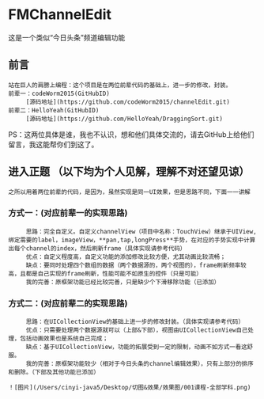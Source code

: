 # FMChannelEdit
这是一个类似“今日头条”频道编辑功能
## 前言
    站在巨人的肩膀上编程：这个项目是在两位前辈代码的基础上，进一步的修改，封装。
    前辈一：codeWorm2015(GitHubID)
         [源码地址](https://github.com/codeWorm2015/channelEdit.git)
    前辈二：HelloYeah(GitHubID)
         [源码地址](https://github.com/HelloYeah/DraggingSort.git)
PS：这两位具体是谁，我也不认识，想和他们具体交流的，请去GitHub上给他们留言，我这能帮你们到这了。
## 进入正题 （以下均为个人见解，理解不对还望见谅）
    之所以用着两位前辈的代码，是因为，虽然实现是同一UI效果，但是思路不同，下面一一讲解
### 方式一：(对应前辈一的实现思路)
         思路：完全自定义。自定义channelView（项目中名称：TouchView）继承于UIView,绑定需要的label，imageView，**pan,tap,longPress**手势，在对应的手势实现中计算出每个channel的index，然后刷新frame（具体实现请参考代码）
         优点：自定义程度高，自定义功能的添加修改比较方便，尤其动画比较流畅；
         缺点：要同时处理四个数组的数据（两个数据源的，两个视图的），frame刷新频率较高，且都是自己实现的frame刷新，性能可能不如原生的控件（只是可能）
         我的完善：原框架功能已经比较完善，只是缺少个下滑移除功能（已添加）
### 方式二：(对应前辈二的实现思路)
         思路：在UICollectionView的基础上进一步的修改封装。（具体实现请参考代码）
         优点：只需要处理两个数据源就可以（上部&下部），视图由UICollectionView自己处理，包括动画效果也是系统自己完成；
         缺点：基于UICollectionView，功能的拓展受到一定的限制，动画不如方式一看这舒服。
         我的完善：原框架功能较少（相对于今日头条的channel编辑效果），只有上部分的排序和删除。（下部及其他功能已添加）
         
    ！[图片](/Users/cinyi-java5/Desktop/切图&效果/效果图/001课程-全部学科.png)
    
    

